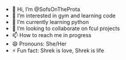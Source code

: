 - 👋 Hi, I’m @SofsOnTheProta
- 👀 I’m interested in gym and learning code
- 🌱 I’m currently learning python
- 💞️ I’m looking to collaborate on fcul projects
- 📫 How to reach me in progress
- 😄 Pronouns: She/Her
- ⚡ Fun fact: Shrek is love, Shrek is life

<!---
SofsOnTheProta/SofsOnTheProta is a ✨ special ✨ repository because its `README.md` (this file) appears on your GitHub profile.
You can click the Preview link to take a look at your changes.
--->
